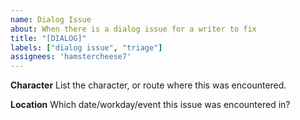 ```yaml
---
name: Dialog Issue
about: When there is a dialog issue for a writer to fix
title: "[DIALOG]"
labels: ["dialog issue", "triage"]
assignees: 'hamstercheese7'
---
```


**Character**
List the character, or route where this was encountered.

**Location**
Which date/workday/event this issue was encountered in?
